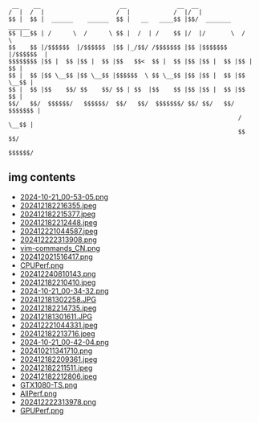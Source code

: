 
```
 __    __                      __              __  __                     
/  |  /  |                    /  |            /  |/  |                    
$$ |  $$ |  ______    ______  $$ |   __   ____$$ |$$/  _______    ______  
$$ |__$$ | /      \  /      \ $$ |  /  | /    $$ |/  |/       \  /      \ 
$$    $$ |/$$$$$$  |/$$$$$$  |$$ |_/$$/ /$$$$$$$ |$$ |$$$$$$$  |/$$$$$$  |
$$$$$$$$ |$$ |  $$ |$$ |  $$ |$$   $$<  $$ |  $$ |$$ |$$ |  $$ |$$ |  $$ |
$$ |  $$ |$$ \__$$ |$$ \__$$ |$$$$$$  \ $$ \__$$ |$$ |$$ |  $$ |$$ \__$$ |
$$ |  $$ |$$    $$/ $$    $$/ $$ | $$  |$$    $$ |$$ |$$ |  $$ |$$    $$ |
$$/   $$/  $$$$$$/   $$$$$$/  $$/   $$/  $$$$$$$/ $$/ $$/   $$/  $$$$$$$ |
                                                                /  \__$$ |
                                                                $$    $$/ 
                                                                 $$$$$$/  
```

## img contents

- [2024-10-21_00-53-05.png](img/2024-10-21_00-53-05.png)
- [202412182216355.jpeg](img/202412182216355.jpeg)
- [202412182215377.jpeg](img/202412182215377.jpeg)
- [202412182212448.jpeg](img/202412182212448.jpeg)
- [202412221044587.jpeg](img/202412221044587.jpeg)
- [202412222313908.png](img/202412222313908.png)
- [vim-commands_CN.png](img/vim-commands_CN.png)
- [202412021516417.png](img/202412021516417.png)
- [CPUPerf.png](img/CPUPerf.png)
- [202412240810143.png](img/202412240810143.png)
- [202412182210410.jpeg](img/202412182210410.jpeg)
- [2024-10-21_00-34-32.png](img/2024-10-21_00-34-32.png)
- [202412181302258.JPG](img/202412181302258.JPG)
- [202412182214735.jpeg](img/202412182214735.jpeg)
- [202412181301611.JPG](img/202412181301611.JPG)
- [202412221044331.jpeg](img/202412221044331.jpeg)
- [202412182213716.jpeg](img/202412182213716.jpeg)
- [2024-10-21_00-42-04.png](img/2024-10-21_00-42-04.png)
- [202410211341710.png](img/202410211341710.png)
- [202412182209361.jpeg](img/202412182209361.jpeg)
- [202412182211511.jpeg](img/202412182211511.jpeg)
- [202412182212806.jpeg](img/202412182212806.jpeg)
- [GTX1080-TS.png](img/GTX1080-TS.png)
- [AllPerf.png](img/AllPerf.png)
- [202412222313978.png](img/202412222313978.png)
- [GPUPerf.png](img/GPUPerf.png)
